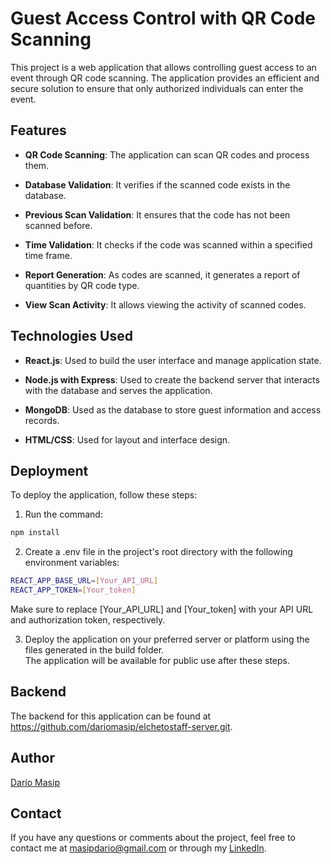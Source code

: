 # Guest Access Control with QR Code Scanning

This project is a web application that allows controlling guest access to an event through QR code scanning. The application provides an efficient and secure solution to ensure that only authorized individuals can enter the event.

## Features

- **QR Code Scanning**: The application can scan QR codes and process them.

- **Database Validation**: It verifies if the scanned code exists in the database.

- **Previous Scan Validation**: It ensures that the code has not been scanned before.

- **Time Validation**: It checks if the code was scanned within a specified time frame.

- **Report Generation**: As codes are scanned, it generates a report of quantities by QR code type.

- **View Scan Activity**: It allows viewing the activity of scanned codes.

## Technologies Used

- **React.js**: Used to build the user interface and manage application state.

- **Node.js with Express**: Used to create the backend server that interacts with the database and serves the application.

- **MongoDB**: Used as the database to store guest information and access records.

- **HTML/CSS**: Used for layout and interface design.

## Deployment

To deploy the application, follow these steps:

1. Run the command:

```bash
npm install
```

2. Create a .env file in the project's root directory with the following environment variables:

```bash
REACT_APP_BASE_URL=[Your_API_URL]
REACT_APP_TOKEN=[Your_token]
```

Make sure to replace [Your_API_URL] and [Your_token] with your API URL and authorization token, respectively.

3. Deploy the application on your preferred server or platform using the files generated in the build folder.
   \
   The application will be available for public use after these steps.

## Backend

The backend for this application can be found at https://github.com/dariomasip/elchetostaff-server.git.

## Author

[Darío Masip](https://github.com/dariomasip)

## Contact

If you have any questions or comments about the project, feel free to contact me at masipdario@gmail.com or through my [LinkedIn](https://www.linkedin.com/in/dariomasip).
